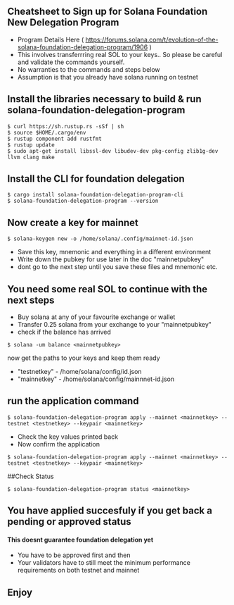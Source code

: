 ## Cheatsheet to Sign up for Solana Foundation New Delegation Program
- Program Details Here ( https://forums.solana.com/t/evolution-of-the-solana-foundation-delegation-program/1906 )
- This involves transferrring real SOL to your keys.. So please be careful and validate the commands yourself.  
- No warranties to the commands and steps below
- Assumption is that you already have solana running on testnet

## Install the libraries necessary to build & run solana-foundation-delegation-program
```
$ curl https://sh.rustup.rs -sSf | sh
$ source $HOME/.cargo/env
$ rustup component add rustfmt
$ rustup update
$ sudo apt-get install libssl-dev libudev-dev pkg-config zlib1g-dev llvm clang make
```

## Install the CLI for foundation delegation
```
$ cargo install solana-foundation-delegation-program-cli
$ solana-foundation-delegation-program --version
```

## Now create a key for mainnet
```
$ solana-keygen new -o /home/solana/.config/mainnet-id.json
```
- Save this key, mnemonic and everything in a different environment 
- Write down the pubkey for use later in the doc "mainnetpubkey"
- dont go to the next step until you save these files and mnemonic etc.

## You need some real SOL to continue with the next steps
- Buy solana at any of your favourite exchange or wallet
- Transfer 0.25 solana from your exchange to your "mainnetpubkey"
- check if the balance has arrived
```
$ solana -um balance <mainnetpubkey>  
```
now get the paths to your keys and keep them ready
- "testnetkey" - /home/solana/config/id.json
- "mainnetkey" - /home/solana/config/mainnnet-id.json

## run the application command
```
$ solana-foundation-delegation-program apply --mainnet <mainnetkey> --testnet <testnetkey> --keypair <mainnetkey>
```
- Check the key values printed back
- Now confirm the application
```
$ solana-foundation-delegation-program apply --mainnet <mainnetkey> --testnet <testnetkey> --keypair <mainnetkey>
```
##Check Status  
```
$ solana-foundation-delegation-program status <mainnetkey>
```
  
## You have applied succesfuly if you get back a pending or approved status
#### This doesnt guarantee foundation delegation yet
- You have to be approved first and then
- Your validators have to still meet the minimum performance requirements on both testnet and mainnet

## Enjoy
